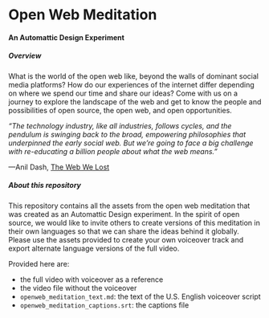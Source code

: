 # Open Web Meditation

#### An Automattic Design Experiment

##### Overview
What is the world of the open web like, beyond the walls of dominant social media platforms? How do our experiences of the internet differ depending on where we spend our time and share our ideas? Come with us on a journey to explore the landscape of the web and get to know the people and possibilities of open source, the open web, and open opportunities.

_“The technology industry, like all industries, follows cycles, and the pendulum is swinging back to the broad, empowering philosophies that underpinned the early social web. But we’re going to face a big challenge with re-educating a billion people about what the web means.”_

—Anil Dash, [The Web We Lost](https://anildash.com/2012/12/13/the_web_we_lost/)

##### About this repository

This repository contains all the assets from the open web meditation that was created as an Automattic Design experiment. In the spirit of open source, we would like to invite others to create versions of this meditation in their own languages so that we can share the ideas behind it globally. Please use the assets provided to create your own voiceover track and export alternate language versions of the full video.

Provided here are:
- the full video with voiceover as a reference
- the video file without the voiceover
- `openweb_meditation_text.md`: the text of the U.S. English voiceover script
- `openweb_meditation_captions.srt`: the captions file

